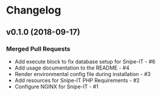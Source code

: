 # Changelog

## v0.1.0 (2018-09-17)

### Merged Pull Requests

- Add execute block to fix database setup for Snipe-IT - #6
- Add usage documentation to the README - #4
- Render environmental config file during installation - #3
- Add resources for Snipe-IT PHP Requirements - #2
- Configure NGINX for Snipe-IT - #1